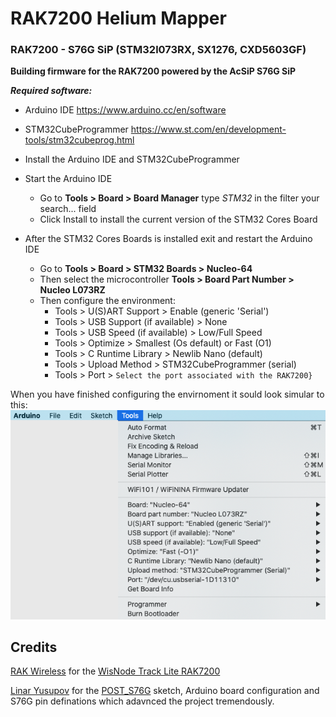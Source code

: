 # RAK7200 Helium Mapper

### RAK7200 - S76G SiP (STM32l073RX, SX1276, CXD5603GF)

**Building firmware for the RAK7200 powered by the AcSiP S76G SiP**

***Required software:***

* Arduino IDE https://www.arduino.cc/en/software
* STM32CubeProgrammer https://www.st.com/en/development-tools/stm32cubeprog.html


* Install the Arduino IDE and STM32CubeProgrammer
* Start the Arduino IDE
    * Go to **Tools > Board > Board Manager** type _STM32_ in the filter your search... field
    * Click Install to install the current version of the STM32 Cores Board
* After the STM32 Cores Boards is installed exit and restart the Arduino IDE
    * Go to **Tools > Board > STM32 Boards > Nucleo-64**
    * Then select the microcontroller **Tools > Board Part Number > Nucleo L073RZ**
    * Then configure the environment:
        * Tools > U(S)ART Support > Enable (generic 'Serial')
        * Tools > USB Support (if available) > None
        * Tools > USB Speed (if available) > Low/Full Speed
        * Tools > Optimize > Smallest (Os default) or Fast (O1)
        * Tools > C Runtime Library > Newlib Nano (default)
        * Tools > Upload Method > STM32CubeProgrammer (serial)
        * Tools > Port > `Select the port associated with the RAK7200}`

When you have finished configuring the envirnoment it sould look simular to this:
![](https://github.com/JasonRJ/RAK7200_Helium_Mapper/blob/master/documentation/images/RAK7200%20S76G%20Arduino%20Settings.png)

## Credits

[RAK Wireless](https://www.rakwireless.com/) for
the [WisNode Track Lite RAK7200](https://store.rakwireless.com/products/rak7200-lpwan-tracker)

[Linar Yusupov](https://github.com/lyusupov) for the [POST_S76G](https://github.com/lyusupov/POST_S76G) sketch, Arduino
board configuration and S76G pin definations which adavnced the project tremendously.

